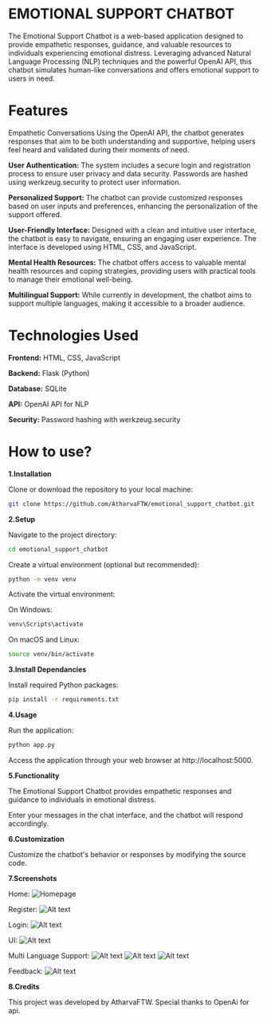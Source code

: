 # **EMOTIONAL SUPPORT CHATBOT**
The Emotional Support Chatbot is a web-based application designed to provide empathetic responses, guidance, and valuable resources to individuals experiencing emotional distress. Leveraging advanced Natural Language Processing (NLP) techniques and the powerful OpenAI API, this chatbot simulates human-like conversations and offers emotional support to users in need.

# Features
Empathetic Conversations
Using the OpenAI API, the chatbot generates responses that aim to be both understanding and supportive, helping users feel heard and validated during their moments of need.

**User Authentication:**
The system includes a secure login and registration process to ensure user privacy and data security. Passwords are hashed using werkzeug.security to protect user information.

**Personalized Support:**
The chatbot can provide customized responses based on user inputs and preferences, enhancing the personalization of the support offered.

**User-Friendly Interface:**
Designed with a clean and intuitive user interface, the chatbot is easy to navigate, ensuring an engaging user experience. The interface is developed using HTML, CSS, and JavaScript.

**Mental Health Resources:**
The chatbot offers access to valuable mental health resources and coping strategies, providing users with practical tools to manage their emotional well-being.

**Multilingual Support:**
While currently in development, the chatbot aims to support multiple languages, making it accessible to a broader audience.

# Technologies Used
**Frontend:** HTML, CSS, JavaScript

**Backend:** Flask (Python)

**Database:** SQLite

**API:** OpenAI API for NLP

**Security:** Password hashing with werkzeug.security

# How to use?
**1.Installation**

Clone or download the repository to your local machine:
 ```bash
 git clone https://github.com/AtharvaFTW/emotional_support_chatbot.git
```
**2.Setup**

Navigate to the project directory:
```bash
cd emotional_support_chatbot
```

Create a virtual environment (optional but recommended):
```bash
python -m venv venv
```

Activate the virtual environment:

On Windows:
```bash
venv\Scripts\activate
```

On macOS and Linux:
```bash
source venv/bin/activate
```

**3.Install Dependancies**

Install required Python packages:
```bash
pip install -r requirements.txt
```

**4.Usage**

Run the application:
```bash
python app.py
```
Access the application through your web browser at http://localhost:5000.

**5.Functionality**

The Emotional Support Chatbot provides empathetic responses and guidance to individuals in emotional distress.

Enter your messages in the chat interface, and the chatbot will respond accordingly.

**6.Customization**

Customize the chatbot's behavior or responses by modifying the source code.

**7.Screenshots**

Home:
![Homepage](screenshots/Homepage.png)

Register:
![Alt text](screenshots/Register.png)

Login:
![Alt text](screenshots/Loginpage.png)

UI:
![Alt text](screenshots/UI.png)

Multi Language Support:
![Alt text](screenshots/UI_eng.png)
![Alt text](screenshots/UI_Hindi.png)
![Alt text](screenshots/UI_Japanese.png)

Feedback:
![Alt text](screenshots/Feedbackpage.png)

**8.Credits**

This project was developed by AtharvaFTW. Special thanks to OpenAi for api.








